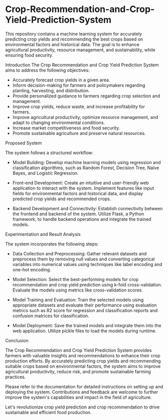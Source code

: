 # Crop-Recommendation-and-Crop-Yield-Prediction-System

This repository contains a machine learning system for accurately predicting crop yields and recommending the best crops based on environmental factors and historical data. The goal is to enhance agricultural productivity, resource management, and sustainability, while ensuring food security.

Introduction
The Crop Recommendation and Crop Yield Prediction System aims to address the following objectives: 

- Accurately forecast crop yields in a given area.
- Inform decision-making for farmers and policymakers regarding planting, harvesting, and distribution.
- Provide personalized guidance to farmers regarding crop selection and management.
- Improve crop yields, reduce waste, and increase profitability for farmers.
- Improve agricultural productivity, optimize resource management, and adapt to changing environmental conditions.
- Increase market competitiveness and food security.
- Promote sustainable agriculture and preserve natural resources.


Proposed System


The system follows a structured workflow:

- Model Building: Develop machine learning models using regression and classification algorithms, such as Random Forest, Decision Tree, Naïve Bayes, and Logistic Regression.

- Front-end Development: Create an intuitive and user-friendly web application to interact with the system. Implement features like input fields for environmental factors and historical data, and display predicted crop yields and recommended crops.

- Backend Development and Connectivity: Establish connectivity between the frontend and backend of the system. Utilize Flask, a Python framework, to handle backend operations and integrate the trained models.



Experimentation and Result Analysis

The system incorporates the following steps:

- Data Collection and Preprocessing: Gather relevant datasets and preprocess them by removing null values and converting categorical variables into numerical values using techniques like label encoding and one-hot encoding.

- Model Selection: Select the best-performing models for crop recommendation and crop yield prediction using k-fold cross-validation. Evaluate the models using metrics like cross-validation scores.

- Model Training and Evaluation: Train the selected models using appropriate datasets and evaluate their performance using evaluation metrics such as R2 score for regression and classification reports and confusion matrices for classification.

- Model Deployment: Save the trained models and integrate them into the web application. Utilize pickle files to load the models during runtime.


Conclusion

The Crop Recommendation and Crop Yield Prediction System provides farmers with valuable insights and recommendations to enhance their crop production efforts. By accurately predicting crop yields and recommending suitable crops based on environmental factors, the system aims to improve agricultural productivity, reduce risk, and promote sustainable farming practices.

Please refer to the documentation for detailed instructions on setting up and deploying the system. Contributions and feedback are welcome to further improve the system's capabilities and impact in the field of agriculture.

Let's revolutionize crop yield prediction and crop recommendation to drive sustainable and efficient food production.
